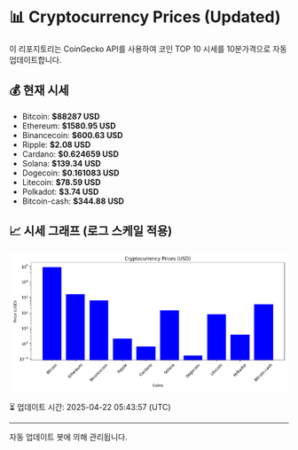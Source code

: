 
# 📊 Cryptocurrency Prices (Updated)

이 리포지토리는 CoinGecko API를 사용하여 코인 TOP 10 시세를 10분가격으로 자동 업데이트합니다.

## 💰 현재 시세
- Bitcoin: **$88287 USD**
- Ethereum: **$1580.95 USD**
- Binancecoin: **$600.63 USD**
- Ripple: **$2.08 USD**
- Cardano: **$0.624659 USD**
- Solana: **$139.34 USD**
- Dogecoin: **$0.161083 USD**
- Litecoin: **$78.59 USD**
- Polkadot: **$3.74 USD**
- Bitcoin-cash: **$344.88 USD**

## 📈 시세 그래프 (로그 스케일 적용)
![Crypto Prices](crypto_prices.png)

⏳ 업데이트 시간: 2025-04-22 05:43:57 (UTC)

---
자동 업데이트 봇에 의해 관리됩니다.
